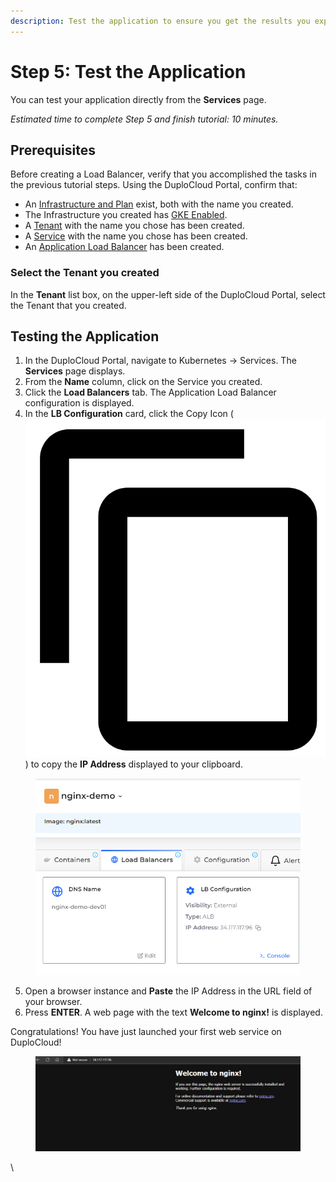 ```yaml
---
description: Test the application to ensure you get the results you expect
---
```


# Step 5: Test the Application

You can test your application directly from the **Services** page.

_Estimated time to complete Step 5 and finish tutorial: 10 minutes._

## Prerequisites

Before creating a Load Balancer, verify that you accomplished the tasks in the previous tutorial steps.   Using the DuploCloud Portal, confirm that:

* An [Infrastructure and Plan](../step-1-infrastructure.md) exist, both with the name you created.
* The Infrastructure you created has [GKE Enabled](../step-1-infrastructure.md).
* A [Tenant](../../../azure/quick-start/step-2-tenant.md) with the name you chose has been created.
* A [Service](step-3-create-app-via-k8s.md) with the name you chose has been created.&#x20;
* An [Application Load Balancer](step-4-create-a-load-balancer.md) has been created.

### Select the Tenant you created

In the **Tenant** list box, on the upper-left side of the DuploCloud Portal, select the Tenant that you created.

## Testing the Application

1. In the DuploCloud Portal, navigate to Kubernetes -> Services. The **Services** page displays.
2. From the **Name** column, click on the Service you created.
3. Click the **Load Balancers** tab. The Application Load Balancer configuration is displayed.
4. In the **LB Configuration** card, click the Copy Icon ( <img src="../../../.gitbook/assets/copy_icon (1).png" alt="" data-size="line"> ) to copy the **IP Address** displayed to your clipboard.

<div align="left">

<figure><img src="../../../.gitbook/assets/image (7) (4).png" alt=""><figcaption></figcaption></figure>

</div>

5. Open a browser instance and **Paste** the IP Address in the URL field of your browser.
6. Press **ENTER**. A web page with the text **Welcome to nginx!** is displayed.

Congratulations! You have just launched your first web service on DuploCloud!

<figure><img src="../../../.gitbook/assets/image (14) (1).png" alt=""><figcaption></figcaption></figure>

\
